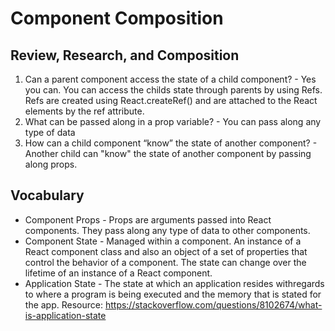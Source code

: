 # Component Composition 

## Review, Research, and Composition
1. Can a parent component access the state of a child component? - Yes you can. You can access the childs state through parents by using Refs. Refs are created using React.createRef() and are attached to the React elements by the ref attribute.
2. What can be passed along in a prop variable? - You can pass along any type of data 
3. How can a child component “know” the state of another component? - Another child can "know" the state of another component by passing along props.

## Vocabulary 
- Component Props - Props are arguments passed into React components. They pass along any type of data to other components.
- Component State - Managed within a component. An instance of a React component class and also an object of a set of properties that control the behavior of a component. The state can change over the lifetime of an instance of a React component.
- Application State - The state at which an application resides withregards to where a program is being executed and the memory that is stated for the app. Resource: https://stackoverflow.com/questions/8102674/what-is-application-state